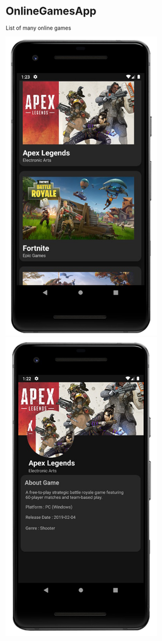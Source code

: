 # OnlineGamesApp
List of many online games


<p float="left">
  <img src="https://github.com/salvator627/OnlineGamesApp/blob/master/app/src/main/res/drawable/gh.png" width="400" />
  <img src="https://github.com/salvator627/OnlineGamesApp/blob/master/app/src/main/res/drawable/gh2.png" width="400" /> 
</p>


